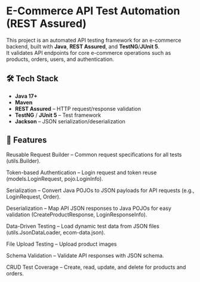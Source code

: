 # E-Commerce API Test Automation (REST Assured)

This project is an automated API testing framework for an e-commerce backend, built with **Java**, **REST Assured**, and **TestNG**/**JUnit 5**.  
It validates API endpoints for core e-commerce operations such as products, orders, users, and authentication.

## 🛠 Tech Stack
- **Java 17+**
- **Maven**
- **REST Assured** – HTTP request/response validation
- **TestNG** / **JUnit 5** – Test framework
- **Jackson** – JSON serialization/deserialization

## 📌 Features
Reusable Request Builder – Common request specifications for all tests (utils.Builder).

Token-based Authentication – Login request and token reuse (models.LoginRequest, pojo.LoginInfo).

Serialization – Convert Java POJOs to JSON payloads for API requests (e.g., LoginRequest, Order).

Deserialization – Map API JSON responses to Java POJOs for easy validation (CreateProductResponse, LoginResponseInfo).

Data-Driven Testing – Load dynamic test data from JSON files (utils.JsonDataLoader, ecom-data.json).

File Upload Testing – Upload product images 

Schema Validation – Validate API responses with JSON schema.

CRUD Test Coverage – Create, read, update, and delete for products and orders.
